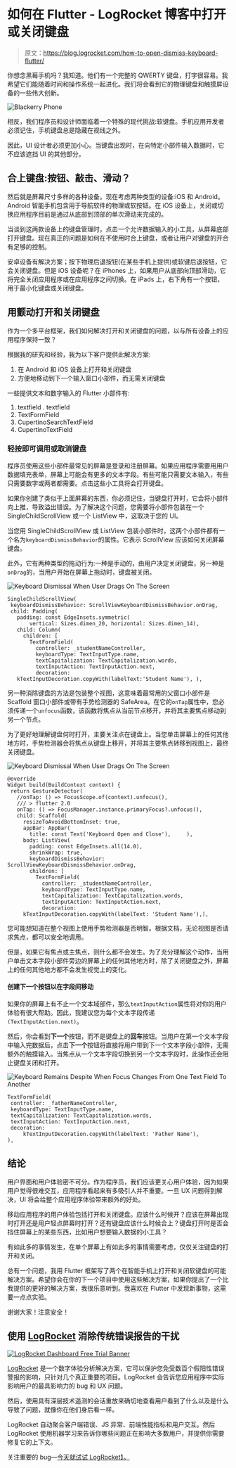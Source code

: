 # 如何在 Flutter - LogRocket 博客中打开或关闭键盘

> 原文：<https://blog.logrocket.com/how-to-open-dismiss-keyboard-flutter/>

你想念黑莓手机吗？我知道。他们有一个完整的 QWERTY 键盘，打字很容易。我希望它们能随着时间和操作系统一起进化。我们将会看到它的物理键盘和触摸屏设备的一些伟大创新。

![Blackerry Phone](img/bfa485049c731f989f48c1b039d4e60a.png)

相反，我们程序员和设计师面临着一个特殊的现代挑战:软键盘。手机应用开发者必须记住，手机键盘总是隐藏在视线之外。

因此，UI 设计者必须更加小心。当键盘出现时，在向特定小部件输入数据时，它不应该遮挡 UI 的其他部分。

## 合上键盘:按钮、敲击、滑动？

然后就是屏幕尺寸多样的各种设备。现在考虑两种类型的设备:iOS 和 Android。Android 智能手机包含用于导航软件的物理或软按钮。在 iOS 设备上，关闭或切换应用程序目前是通过从底部到顶部的单次滑动来完成的。

当谈到这两款设备上的键盘管理时，点击一个允许数据输入的小工具，从屏幕底部打开键盘。现在真正的问题是如何在不使用时合上键盘，或者让用户对键盘的开合有足够的控制。

安卓设备有解决方案；按下物理后退按钮(在某些手机上提供)或软键后退按钮，它会关闭键盘。但是 iOS 设备呢？在 iPhones 上，如果用户从底部向顶部滑动，它将完全关闭应用程序或在应用程序之间切换。在 iPads 上，右下角有一个按钮，用于最小化键盘或关闭键盘。

## 用颤动打开和关闭键盘

作为一个多平台框架，我们如何解决打开和关闭键盘的问题，以与所有设备上的应用程序保持一致？

根据我的研究和经验，我为以下客户提供此解决方案:

1.  在 Android 和 iOS 设备上打开和关闭键盘
2.  方便地移动到下一个输入窗口小部件，而无需关闭键盘

一些提供文本和数字输入的 Flutter 小部件有:

1.  textfield . textfield
2.  TextFormField
3.  CupertinoSearchTextField
4.  CupertinoTextField

### 轻按即可调用或取消键盘

程序员使用这些小部件最常见的屏幕是登录和注册屏幕。如果应用程序需要用用户数据填充表单，屏幕上可能会有更多的文本字段。有些可能只需要文本输入，有些只需要数字或两者都需要。点击这些小工具将会打开键盘。

如果你创建了类似于上面屏幕的东西，你必须记住，当键盘打开时，它会将小部件向上推，导致溢出错误。为了解决这个问题，您需要将小部件包装在一个 SingleChildScrollView 或一个 ListView 中，这取决于您的 UI。

当您用 SingleChildScrollView 或 ListView 包装小部件时，这两个小部件都有一个名为`keyboardDismissBehavior`的属性。它表示 ScrollView 应该如何关闭屏幕键盘。

此外，它有两种类型的拖动行为:一种是手动的，由用户决定关闭键盘，另一种是`onDrag`的，当用户开始在屏幕上拖动时，键盘被关闭。

![Keyboard Dismissal When User Drags On The Screen](img/ff713125f739ea13ce7aa48a6545541c.png)

```
SingleChildScrollView(
 keyboardDismissBehavior: ScrollViewKeyboardDismissBehavior.onDrag,
 child: Padding(
   padding: const EdgeInsets.symmetric(
       vertical: Sizes.dimen_20, horizontal: Sizes.dimen_14),
   child: Column(
     children: [
       TextFormField(
         controller: _studentNameController,
         keyboardType: TextInputType.name,
         textCapitalization: TextCapitalization.words,
         textInputAction: TextInputAction.next,
         decoration:
   kTextInputDecoration.copyWith(labelText:'Student Name'), ),
```

另一种消除键盘的方法是包装整个视图，这意味着最常用的父窗口小部件是 Scaffold 窗口小部件或带有手势检测器的 SafeArea。在它的`onTap`属性中，您必须传递一个`unfocus`函数，该函数将焦点从当前节点移开，并将其主要焦点移动到另一个节点。

为了更好地理解键盘何时打开，主要关注点在键盘上。当您单击屏幕上的任何其他地方时，手势检测器会将焦点从键盘上移开，并将其主要焦点转移到视图上，最终关闭键盘。

![Keyboard Dismissal When User Drags On The Screen](img/ff713125f739ea13ce7aa48a6545541c.png)

```
@override
Widget build(BuildContext context) {
 return GestureDetector(
   //onTap: () => FocusScope.of(context).unfocus(),
   /// > flutter 2.0
   onTap: () => FocusManager.instance.primaryFocus?.unfocus(),
   child: Scaffold(
     resizeToAvoidBottomInset: true,
     appBar: AppBar(
       title: const Text('Keyboard Open and Close'),     ),
     body: ListView(
       padding: const EdgeInsets.all(14.0),
       shrinkWrap: true,
       keyboardDismissBehavior: ScrollViewKeyboardDismissBehavior.onDrag,
       children: [
         TextFormField(
           controller: _studentNameController,
           keyboardType: TextInputType.name,
           textCapitalization: TextCapitalization.words,
           textInputAction: TextInputAction.next,
           decoration:
     kTextInputDecoration.copyWith(labelText: 'Student Name'),),
```

您可能想知道在整个视图上使用手势检测器是否明智。根据文档，无论视图是否请求焦点，都可以安全地调用。

但是，如果它有焦点或主焦点，则什么都不会发生。为了充分理解这个动作，当用户单击文本字段小部件旁边的屏幕上的任何其他地方时，除了关闭键盘之外，屏幕上的任何其他地方都不会发生视觉上的变化。

#### 创建**下一个**按钮以在字段间移动

如果你的屏幕上有不止一个文本域部件，那么`textInputAction`属性将对你的用户体验有很大帮助。因此，我建议您为每个文本字段传递`(TextInputAction.next)`。

然后，你会看到**下一个**按钮，而不是键盘上的**回车**按钮。当用户在第一个文本字段中输入完数据后，点击**下一个**按钮将直接将用户带到下一个文本字段小部件，无需额外的触摸输入。当焦点从一个文本字段切换到另一个文本字段时，此操作还会阻止键盘关闭和打开。

![Keyboard Remains Despite When Focus Changes From One Text Field To Another](img/13dc167d467a17a548897311c3177c74.png)

```
TextFormField(
 controller: _fatherNameController,
 keyboardType: TextInputType.name,
 textCapitalization: TextCapitalization.words,
 textInputAction: TextInputAction.next,
 decoration:
     kTextInputDecoration.copyWith(labelText: 'Father Name'),
),
```

## 结论

用户界面和用户体验密不可分。作为程序员，我们应该更关心用户体验，因为如果用户觉得很难交互，应用程序看起来有多吸引人并不重要。一旦 UX 问题得到解决，UI 将会给整个应用程序体验带来额外的好处。

移动应用程序的用户体验包括打开和关闭键盘。应该什么时候开？应该在屏幕出现时打开还是用户轻点屏幕时打开？还有键盘应该什么时候合上？键盘打开时是否会挡住屏幕上的某些东西，比如用户想要输入数据的小工具？

有如此多的事情发生，在单个屏幕上有如此多的事情需要考虑，仅仅关注键盘的打开和关闭。

总有一个问题，我用 Flutter 框架写了两个在智能手机上打开和关闭软键盘的可能解决方案。希望你会在你的下一个项目中使用这些解决方案，如果你提出了一个比我提供的更好的解决方案，我很乐意听到。我喜欢在 Flutter 中发现新事物，这需要一点点实验。

谢谢大家！注意安全！

## 使用 [LogRocket](https://lp.logrocket.com/blg/signup) 消除传统错误报告的干扰

[![LogRocket Dashboard Free Trial Banner](img/d6f5a5dd739296c1dd7aab3d5e77eeb9.png)](https://lp.logrocket.com/blg/signup)

[LogRocket](https://lp.logrocket.com/blg/signup) 是一个数字体验分析解决方案，它可以保护您免受数百个假阳性错误警报的影响，只针对几个真正重要的项目。LogRocket 会告诉您应用程序中实际影响用户的最具影响力的 bug 和 UX 问题。

然后，使用具有深层技术遥测的会话重放来确切地查看用户看到了什么以及是什么导致了问题，就像你在他们身后看一样。

LogRocket 自动聚合客户端错误、JS 异常、前端性能指标和用户交互。然后 LogRocket 使用机器学习来告诉你哪些问题正在影响大多数用户，并提供你需要修复它的上下文。

关注重要的 bug—[今天就试试 LogRocket】。](https://lp.logrocket.com/blg/signup-issue-free)